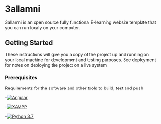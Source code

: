 # 3allamni
3allamni is an open source  fully functional E-learning website template that you can run localy on your computer.
## Getting Started
These instructions will give you a copy of the project up and running on
your local machine for development and testing purposes. See deployment
for notes on deploying the project on a live system.
### Prerequisites
Requirements for the software and other tools to build, test and push 



-[![Angular](https://cdn.iconscout.com/icon/free/png-32/angular-2752246-2285063.png)][1]

-[![XAMPP](https://cdn.icon-icons.com/icons2/1381/PNG/32/xampp_94513.png)][2]

-[![Python 3.7](https://icons.iconarchive.com/icons/papirus-team/papirus-apps/32/python-icon.png)][3]







[1]: https://angular.io/
[2]: http://apachefriends.org/
[3]:https://www.python.org/downloads/release/python-370/
